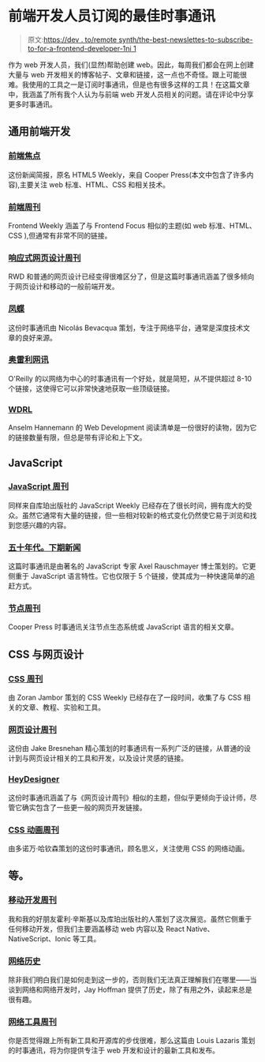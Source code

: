 # 前端开发人员订阅的最佳时事通讯

> 原文:[https://dev . to/remote synth/the-best-newslettes-to-subscribe-to-for-a-frontend-developer-1ni 1](https://dev.to/remotesynth/the-best-newsletters-to-subscribe-to-for-a-frontend-developer-1ni1)

作为 web 开发人员，我们(显然)帮助创建 web。因此，每周我们都会在网上创建大量与 web 开发相关的博客帖子、文章和链接，这一点也不奇怪。跟上可能很难。我使用的工具之一是订阅时事通讯，但是也有很多这样的工具！在这篇文章中，我涵盖了所有我个人认为与前端 web 开发人员相关的问题。请在评论中分享更多时事通讯。

## [](#general-frontend-development)通用前端开发

### [](#frontend-focus)[前端焦点](https://frontendfoc.us/)

这份新闻简报，原名 HTML5 Weekly，来自 Cooper Press(本文中包含了许多内容),主要关注 web 标准、HTML、CSS 和相关技术。

### [](#frontend-weekly)[前端周刊](https://frontendweekly.co/)

Frontend Weekly 涵盖了与 Frontend Focus 相似的主题(如 web 标准、HTML、CSS ),但通常有非常不同的链接。

### [](#responsive-web-design-weekly)[响应式网页设计周刊](https://responsivedesign.is/)

RWD 和普通的网页设计已经变得很难区分了，但是这篇时事通讯涵盖了很多倾向于网页设计和移动的一般前端开发。

### [](#ponyfoo)[凤蝶](https://ponyfoo.com/weekly)

这份时事通讯由 Nicolás Bevacqua 策划，专注于网络平台，通常是深度技术文章的良好来源。

### [](#oreilly-web-newsletter)[奥雷利网讯](http://www.oreilly.com/web-platform/newsletter.html)

O'Reilly 的以网络为中心的时事通讯有一个好处，就是简短，从不提供超过 8-10 个链接，这使得它可以非常快速地获取一些顶级链接。

### [](#wdrl)[WDRL](https://wdrl.info/)

Anselm Hannemann 的 Web Development 阅读清单是一份很好的读物，因为它的链接数量有限，但总是带有评论和上下文。

## [](#javascript)JavaScript

### [](#javascript-weekly)[JavaScript 周刊](http://javascriptweekly.com/)

同样来自库珀出版社的 JavaScript Weekly 已经存在了很长时间，拥有庞大的受众。虽然它通常有大量的链接，但一些相对较新的格式变化仍然使它易于浏览和找到您感兴趣的内容。

### [](#esnext-news)[五十年代。下期新闻](http://esnextnews.com/)

这篇时事通讯是由著名的 JavaScript 专家 Axel Rauschmayer 博士策划的。它更侧重于 JavaScript 语言特性。它也仅限于 5 个链接，使其成为一种快速简单的追赶方式。

### [](#node-weekly)[节点周刊](https://nodeweekly.com/)

Cooper Press 时事通讯关注节点生态系统或 JavaScript 语言的相关文章。

## [](#css-and-web-design)CSS 与网页设计

### [](#css-weekly)[CSS 周刊](https://css-weekly.com/)

由 Zoran Jambor 策划的 CSS Weekly 已经存在了一段时间，收集了与 CSS 相关的文章、教程、实验和工具。

### [](#web-design-weekly)[网页设计周刊](https://web-design-weekly.com/)

这份由 Jake Bresnehan 精心策划的时事通讯有一系列广泛的链接，从普通的设计到与网页设计相关的工具和开发，以及设计灵感的链接。

### [](#heydesigner)[HeyDesigner](https://heydesigner.com/newsletter/)

这份时事通讯涵盖了与《网页设计周刊》相似的主题，但似乎更倾向于设计师，尽管它确实包含了一些更一般的网页开发链接。

### [](#css-animation-weekly)[CSS 动画周刊](https://cssanimation.rocks/weekly/)

由多诺万·哈钦森策划的这份时事通讯，顾名思义，关注使用 CSS 的网络动画。

## [](#etc)等。

### [](#mobile-dev-weekly)[移动开发周刊](https://mobiledevweekly.com/)

我和我的好朋友霍利·辛斯基以及库珀出版社的人策划了这次展览。虽然它侧重于任何移动开发，但我们主要涵盖移动 web 内容以及 React Native、NativeScript、Ionic 等工具。

### [](#history-of-the-web)[网络历史](https://thehistoryoftheweb.com/)

除非我们明白我们是如何走到这一步的，否则我们无法真正理解我们在哪里——当谈到网络和网络开发时，Jay Hoffman 提供了历史，除了有用之外，读起来总是很有趣。

### [](#web-tools-weekly)[网络工具周刊](https://webtoolsweekly.com/)

你是否觉得跟上所有新工具和开源库的步伐很难，那么这篇由 Louis Lazaris 策划的时事通讯，将为你提供专注于 web 开发和设计的最新工具和发布。
